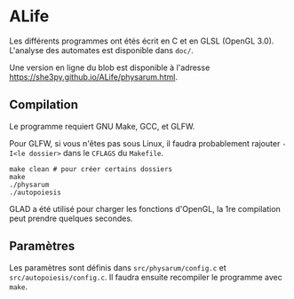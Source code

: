 # ALife

Les différents programmes ont étés écrit en C et en GLSL (OpenGL 3.0). L'analyse des automates est disponible dans `doc/`.

Une version en ligne du blob est disponible à l'adresse <https://she3py.github.io/ALife/physarum.html>.

## Compilation

Le programme requiert GNU Make, GCC, et GLFW.

Pour GLFW, si vous n'êtes pas sous Linux, il faudra probablement rajouter `-I<le dossier>` dans le `CFLAGS` du `Makefile`.

```
make clean # pour créer certains dossiers
make
./physarum
./autopoiesis
```

GLAD a été utilisé pour charger les fonctions d'OpenGL, la 1re compilation peut prendre quelques secondes.

## Paramètres

Les paramètres sont définis dans `src/physarum/config.c` et `src/autopoiesis/config.c`.
Il faudra ensuite recompiler le programme avec `make`.

